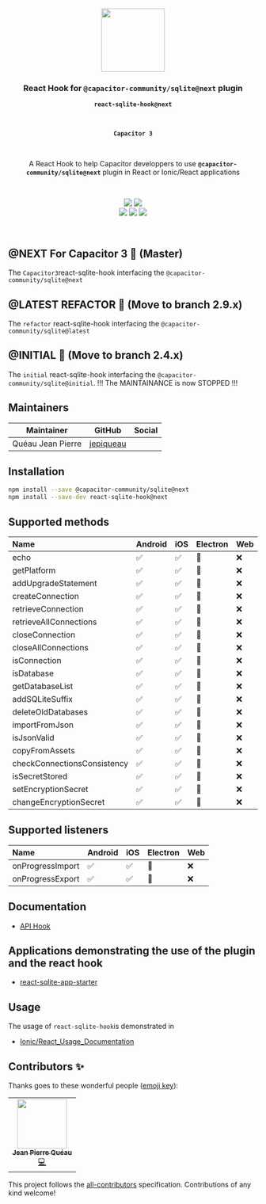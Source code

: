<p align="center"><br><img src="https://avatars3.githubusercontent.com/u/16580653?v=4" width="128" height="128" /></p>

<h3 align="center">React Hook for <code>@capacitor-community/sqlite@next</code> plugin</h3>
<p align="center"><strong><code>react-sqlite-hook@next</code></strong></p>
<br>
<p align="center"><strong><code>Capacitor 3</code></strong></p>
<br>
<p align="center">
  A React Hook to help Capacitor developpers to use <strong><code>@capacitor-community/sqlite@next</code></strong> plugin in React or Ionic/React applications
</p>

<br>
<p align="center">
    <img src="https://img.shields.io/maintenance/yes/2021?style=flat-square" />
    <a href="https://www.npmjs.com/package/react-sqlite-hook"><img src="https://img.shields.io/npm/l/react-sqlite-hook?style=flat-square" /></a>
<br>
  <a href="https://www.npmjs.com/package/react-sqlite-hook"><img src="https://img.shields.io/npm/dw/react-sqlite-hook?style=flat-square" /></a>
  <a href="https://www.npmjs.com/package/react-sqlite-hook"><img src="https://img.shields.io/npm/v/react-sqlite-hook/next?style=flat-square" /></a>
<!-- ALL-CONTRIBUTORS-BADGE:START - Do not remove or modify this section -->
<a href="#contributors-"><img src="https://img.shields.io/badge/all%20contributors-1-orange?style=flat-square" /></a>
<!-- ALL-CONTRIBUTORS-BADGE:END -->
</p>
<br>

## @NEXT For Capacitor 3 🚧 (Master)

The `Capacitor3`react-sqlite-hook interfacing the `@capacitor-community/sqlite@next`

## @LATEST REFACTOR 🚀 (Move to branch 2.9.x)

The `refactor` react-sqlite-hook interfacing the `@capacitor-community/sqlite@latest`

## @INITIAL 🛑 (Move to branch 2.4.x)

The `initial` react-sqlite-hook interfacing the `@capacitor-community/sqlite@initial`. !!! The MAINTAINANCE is now STOPPED !!!
<br>

## Maintainers

| Maintainer        | GitHub                                    | Social |
| ----------------- | ----------------------------------------- | ------ |
| Quéau Jean Pierre | [jepiqueau](https://github.com/jepiqueau) |        |


## Installation

```bash
npm install --save @capacitor-community/sqlite@next
npm install --save-dev react-sqlite-hook@next
```
## Supported methods

| Name                        | Android | iOS | Electron | Web |
| :-------------------------- | :------ | :-- | :------- | :-- |
| echo                        | ✅      | ✅   | 🚧       | ❌  |
| getPlatform                 | ✅      | ✅   | 🚧       | ❌  |
| addUpgradeStatement         | ✅      | ✅   | 🚧       | ❌  |
| createConnection            | ✅      | ✅   | 🚧       | ❌  |
| retrieveConnection          | ✅      | ✅   | 🚧       | ❌  |
| retrieveAllConnections      | ✅      | ✅   | 🚧       | ❌  |
| closeConnection             | ✅      | ✅   | 🚧       | ❌  |
| closeAllConnections         | ✅      | ✅   | 🚧       | ❌  |
| isConnection                | ✅      | ✅   | 🚧       | ❌  |
| isDatabase                  | ✅      | ✅   | 🚧       | ❌  |
| getDatabaseList             | ✅      | ✅   | 🚧       | ❌  |
| addSQLiteSuffix             | ✅      | ✅   | 🚧       | ❌  |
| deleteOldDatabases          | ✅      | ✅   | 🚧       | ❌  |
| importFromJson              | ✅      | ✅   | 🚧       | ❌  |
| isJsonValid                 | ✅      | ✅   | 🚧       | ❌  |
| copyFromAssets              | ✅      | ✅   | 🚧       | ❌  |
| checkConnectionsConsistency | ✅      | ✅   | 🚧       | ❌  |
| isSecretStored              | ✅      | ✅   | 🚧       | ❌  |
| setEncryptionSecret         | ✅      | ✅   | 🚧       | ❌  |
| changeEncryptionSecret      | ✅      | ✅   | 🚧       | ❌  |


## Supported listeners

| Name             | Android | iOS | Electron | Web |
| :--------------- | :------ | :-- | :------- | :-- |
| onProgressImport | ✅      | ✅   | 🚧       | ❌  |
| onProgressExport | ✅      | ✅   | 🚧       | ❌  |


## Documentation

- [API Hook](https://github.com/jepiqueau/react-sqlite-hook/tree/master/docs/APIHook.md)


## Applications demonstrating the use of the plugin and the react hook

 - [react-sqlite-app-starter](https://github.com/jepiqueau/react-sqlite-app-starter)


## Usage 

The usage of `react-sqlite-hook`is demonstrated in

- [Ionic/React_Usage_Documentation](https://github.com/capacitor-community/sqlite/blob/master/docs/Ionic-React-Usage.md)



## Contributors ✨

Thanks goes to these wonderful people ([emoji key](https://allcontributors.org/docs/en/emoji-key)):

<!-- ALL-CONTRIBUTORS-LIST:START - Do not remove or modify this section -->
<!-- prettier-ignore-start -->
<!-- markdownlint-disable -->
<table>
  <tr>
    <td align="center"><a href="https://github.com/jepiqueau"><img src="https://avatars3.githubusercontent.com/u/16580653?v=4" width="100px;" alt=""/><br /><sub><b>Jean Pierre Quéau</b></sub></a><br /><a href="https://github.com/jepiqueau/react-sqlite-hook/commits?author=jepiqueau" title="Code">💻</a></td>
  </tr>
</table>

<!-- markdownlint-enable -->
<!-- prettier-ignore-end -->

<!-- ALL-CONTRIBUTORS-LIST:END -->

This project follows the [all-contributors](https://github.com/all-contributors/all-contributors) specification. Contributions of any kind welcome!



